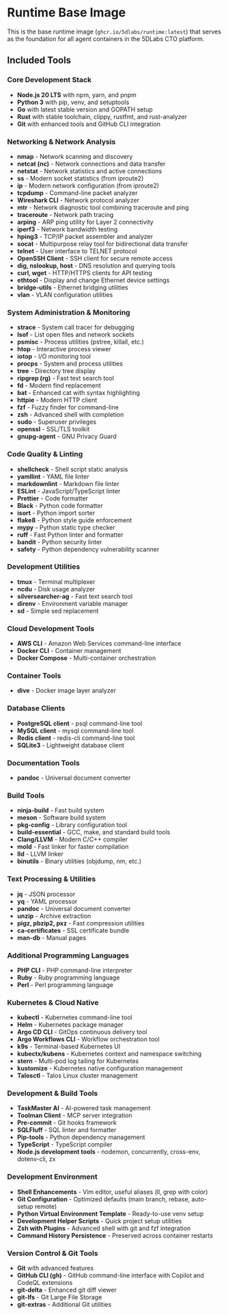 # Runtime Base Image

This is the base runtime image (`ghcr.io/5dlabs/runtime:latest`) that serves as the foundation for all agent containers in the 5DLabs CTO platform.

## Included Tools

### Core Development Stack
- **Node.js 20 LTS** with npm, yarn, and pnpm
- **Python 3** with pip, venv, and setuptools
- **Go** with latest stable version and GOPATH setup
- **Rust** with stable toolchain, clippy, rustfmt, and rust-analyzer
- **Git** with enhanced tools and GitHub CLI integration

### Networking & Network Analysis
- **nmap** - Network scanning and discovery
- **netcat (nc)** - Network connections and data transfer
- **netstat** - Network statistics and active connections
- **ss** - Modern socket statistics (from iproute2)
- **ip** - Modern network configuration (from iproute2)
- **tcpdump** - Command-line packet analyzer
- **Wireshark CLI** - Network protocol analyzer
- **mtr** - Network diagnostic tool combining traceroute and ping
- **traceroute** - Network path tracing
- **arping** - ARP ping utility for Layer 2 connectivity
- **iperf3** - Network bandwidth testing
- **hping3** - TCP/IP packet assembler and analyzer
- **socat** - Multipurpose relay tool for bidirectional data transfer
- **telnet** - User interface to TELNET protocol
- **OpenSSH Client** - SSH client for secure remote access
- **dig, nslookup, host** - DNS resolution and querying tools
- **curl, wget** - HTTP/HTTPS clients for API testing
- **ethtool** - Display and change Ethernet device settings
- **bridge-utils** - Ethernet bridging utilities
- **vlan** - VLAN configuration utilities

### System Administration & Monitoring
- **strace** - System call tracer for debugging
- **lsof** - List open files and network sockets
- **psmisc** - Process utilities (pstree, killall, etc.)
- **htop** - Interactive process viewer
- **iotop** - I/O monitoring tool
- **procps** - System and process utilities
- **tree** - Directory tree display
- **ripgrep (rg)** - Fast text search tool
- **fd** - Modern find replacement
- **bat** - Enhanced cat with syntax highlighting
- **httpie** - Modern HTTP client
- **fzf** - Fuzzy finder for command-line
- **zsh** - Advanced shell with completion
- **sudo** - Superuser privileges
- **openssl** - SSL/TLS toolkit
- **gnupg-agent** - GNU Privacy Guard

### Code Quality & Linting
- **shellcheck** - Shell script static analysis
- **yamllint** - YAML file linter
- **markdownlint** - Markdown file linter
- **ESLint** - JavaScript/TypeScript linter
- **Prettier** - Code formatter
- **Black** - Python code formatter
- **isort** - Python import sorter
- **flake8** - Python style guide enforcement
- **mypy** - Python static type checker
- **ruff** - Fast Python linter and formatter
- **bandit** - Python security linter
- **safety** - Python dependency vulnerability scanner

### Development Utilities
- **tmux** - Terminal multiplexer
- **ncdu** - Disk usage analyzer
- **silversearcher-ag** - Fast text search tool
- **direnv** - Environment variable manager
- **sd** - Simple sed replacement

### Cloud Development Tools
- **AWS CLI** - Amazon Web Services command-line interface
- **Docker CLI** - Container management
- **Docker Compose** - Multi-container orchestration

### Container Tools
- **dive** - Docker image layer analyzer

### Database Clients
- **PostgreSQL client** - psql command-line tool
- **MySQL client** - mysql command-line tool
- **Redis client** - redis-cli command-line tool
- **SQLite3** - Lightweight database client

### Documentation Tools
- **pandoc** - Universal document converter

### Build Tools
- **ninja-build** - Fast build system
- **meson** - Software build system
- **pkg-config** - Library configuration tool
- **build-essential** - GCC, make, and standard build tools
- **Clang/LLVM** - Modern C/C++ compiler
- **mold** - Fast linker for faster compilation
- **lld** - LLVM linker
- **binutils** - Binary utilities (objdump, nm, etc.)

### Text Processing & Utilities
- **jq** - JSON processor
- **yq** - YAML processor
- **pandoc** - Universal document converter
- **unzip** - Archive extraction
- **pigz, pbzip2, pxz** - Fast compression utilities
- **ca-certificates** - SSL certificate bundle
- **man-db** - Manual pages

### Additional Programming Languages
- **PHP CLI** - PHP command-line interpreter
- **Ruby** - Ruby programming language
- **Perl** - Perl programming language

### Kubernetes & Cloud Native
- **kubectl** - Kubernetes command-line tool
- **Helm** - Kubernetes package manager
- **Argo CD CLI** - GitOps continuous delivery tool
- **Argo Workflows CLI** - Workflow orchestration tool
- **k9s** - Terminal-based Kubernetes UI
- **kubectx/kubens** - Kubernetes context and namespace switching
- **stern** - Multi-pod log tailing for Kubernetes
- **kustomize** - Kubernetes native configuration management
- **Talosctl** - Talos Linux cluster management

### Development & Build Tools
- **TaskMaster AI** - AI-powered task management
- **Toolman Client** - MCP server integration
- **Pre-commit** - Git hooks framework
- **SQLFluff** - SQL linter and formatter
- **Pip-tools** - Python dependency management
- **TypeScript** - TypeScript compiler
- **Node.js development tools** - nodemon, concurrently, cross-env, dotenv-cli, zx

### Development Environment
- **Shell Enhancements** - Vim editor, useful aliases (ll, grep with color)
- **Git Configuration** - Optimized defaults (main branch, rebase, auto-setup remote)
- **Python Virtual Environment Template** - Ready-to-use venv setup
- **Development Helper Scripts** - Quick project setup utilities
- **Zsh with Plugins** - Advanced shell with git and fzf integration
- **Command History Persistence** - Preserved across container restarts

### Version Control & Git Tools
- **Git** with advanced features
- **GitHub CLI (gh)** - GitHub command-line interface with Copilot and CodeQL extensions
- **git-delta** - Enhanced git diff viewer
- **git-lfs** - Git Large File Storage
- **git-extras** - Additional Git utilities